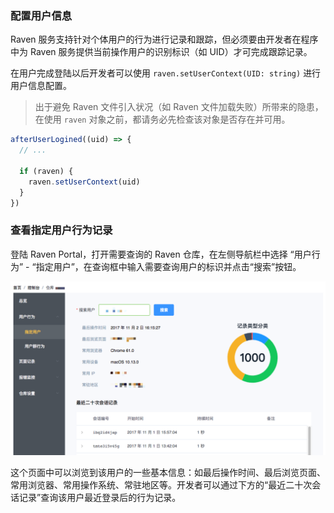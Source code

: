 ### 配置用户信息

Raven 服务支持针对个体用户的行为进行记录和跟踪，但必须要由开发者在程序中为 Raven 服务提供当前操作用户的识别标识（如 UID）才可完成跟踪记录。

在用户完成登陆以后开发者可以使用 `raven.setUserContext(UID: string)` 进行用户信息配置。

> 出于避免 Raven 文件引入状况（如 Raven 文件加载失败）所带来的隐患，在使用 `raven` 对象之前，都请务必先检查该对象是否存在并可用。

```javascript
afterUserLogined((uid) => {
  // ...

  if (raven) {
    raven.setUserContext(uid)
  }
})
```

### 查看指定用户行为记录

登陆 Raven Portal，打开需要查询的 Raven 仓库，在左侧导航栏中选择 “用户行为” - “指定用户”，在查询框中输入需要查询用户的标识并点击“搜索”按钮。

![](images/user-behavior-start1.png)

这个页面中可以浏览到该用户的一些基本信息：如最后操作时间、最后浏览页面、常用浏览器、常用操作系统、常驻地区等。开发者可以通过下方的“最近二十次会话记录”查询该用户最近登录后的行为记录。